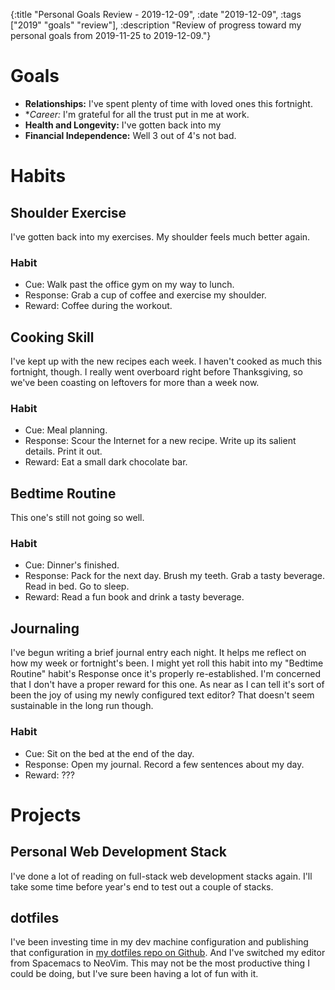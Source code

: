 {:title "Personal Goals Review - 2019-12-09", :date "2019-12-09", :tags ["2019" "goals" "review"], :description "Review of progress toward my personal goals from 2019-11-25 to 2019-12-09."}

# Goals
* **Relationships:** I've spent plenty of time with loved ones this fortnight.
* **Career:* I'm grateful for all the trust put in me at work.
* **Health and Longevity:** I've gotten back into my 
* **Financial Independence:** Well 3 out of 4's not bad.


# Habits

## Shoulder Exercise
I've gotten back into my exercises. My shoulder feels much better again.
### Habit
* Cue: Walk past the office gym on my way to lunch.
* Response: Grab a cup of coffee and exercise my shoulder.
* Reward: Coffee during the workout.

## Cooking Skill
I've kept up with the new recipes each week. I haven't cooked as much this fortnight, though. I really went overboard right before Thanksgiving, so we've been coasting on leftovers for more than a week now.
### Habit
* Cue: Meal planning.
* Response: Scour the Internet for a new recipe. Write up its salient details. Print it out.
* Reward: Eat a small dark chocolate bar.

## Bedtime Routine
This one's still not going so well.
### Habit
* Cue: Dinner's finished.
* Response: Pack for the next day. Brush my teeth. Grab a tasty beverage. Read in bed. Go to sleep.
* Reward: Read a fun book and drink a tasty beverage.

## Journaling
I've begun writing a brief journal entry each night. It helps me reflect on how my week or fortnight's been. I might yet roll this habit into my "Bedtime Routine" habit's Response once it's properly re-established. I'm concerned that I don't have a proper reward for this one. As near as I can tell it's sort of been the joy of using my newly configured text editor? That doesn't seem sustainable in the long run though.
### Habit
* Cue: Sit on the bed at the end of the day.
* Response: Open my journal. Record a few sentences about my day.
* Reward: ???


# Projects

## Personal Web Development Stack
I've done a lot of reading on full-stack web development stacks again. I'll take some time before year's end to test out a couple of stacks.

## dotfiles
I've been investing time in my dev machine configuration and publishing that configuration in [my dotfiles repo on Github](https://github.com/lucidmachine/dotfiles). And I've switched my editor from Spacemacs to NeoVim. This may not be the most productive thing I could be doing, but I've sure been having a lot of fun with it.